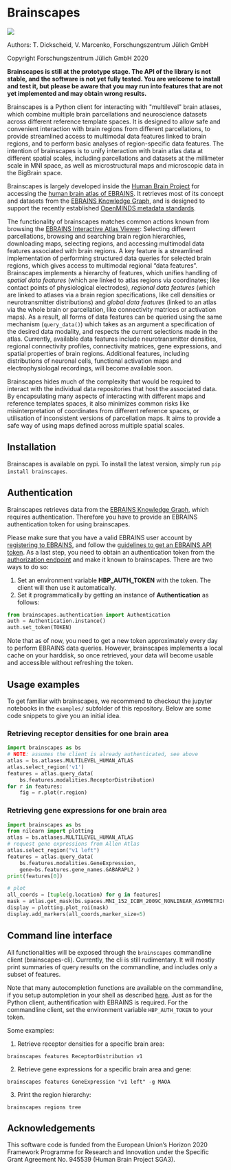 # Brainscapes 

![](images/brainscapes-logo5.png)

Authors: T. Dickscheid, V. Marcenko,  Forschungszentrum Jülich GmbH

Copyright Forschungszentrum Jülich GmbH 2020

**Brainscapes is still at the prototype stage. The API of the library is not
stable, and the software is not yet fully tested. You are welcome to install and
test it, but please be aware that you may run into features that are not yet
implemented and may obtain wrong results.**

Brainscapes is a Python client for interacting with "multilevel" brain atlases,
which combine multiple brain parcellations and neuroscience datasets across
different reference template spaces. It is designed to allow safe and
convenient interaction with brain regions from different parcellations, to
provide streamlined access to multimodal data features linked to brain regions,
and to perform basic analyses of region-specific data features. The intention
of brainscapes is to unify interaction with brain atlas data at different spatial
scales, including parcellations and datasets at the millimeter scale in MNI
space, as well as microstructural maps and microscopic data in the BigBrain space.

Brainscapes is largely developed inside the [Human Brain Project](https://humanbrainproject.eu) for accessing the [human brain atlas of EBRAINS](https://ebrains.eu/service/human-brain-atlas). 
It retrieves most of its concept and datasets from the [EBRAINS Knowledge Graph](https://kg.ebrains.eu), and is designed to support the recently established [OpenMINDS metadata standards](https://github.com/HumanBrainProject/openMINDS_SANDS).

The functionality of brainscapes matches common actions known from browsing the [EBRAINS Interactive Atlas Viewer](https://atlases.ebrains.eu/viewer): Selecting different 
parcellations, browsing and searching brain region hierarchies, downloading maps, selecting regions, and accessing multimodal data features
associated with brain regions. 
A key feature is a streamlined implementation of performing structured data queries for selected brain regions, which gives access to multimodal regional “data features”. 
Brainscapes implements a hierarchy of features, which unifies handling of *spatial data features* (which are linked to atlas regions via coordinates; like contact points of physiological electrodes), *regional data features* (which are linked to atlases via a brain region specifications, like cell densities or neurotransmitter distributions) and *global data features* (linked to an atlas via the whole brain or parcellation, like connectivity matrices or activation maps). 
As a result, all forms of data features can be queried using the same mechanism (`query_data()`) which takes as an argument a specification of the desired data modality, and respects the current selections made in the atlas. 
Currently, available data features include neurotransmitter densities, regional connectivity profiles, connectivity matrices, gene expressions, and spatial properties of brain regions.
Additional features, including distributions of neuronal cells, functional activation maps and electrophysiologal recordings, will become available soon.

Brainscapes hides much of the complexity that would be required to interact with the individual data repositories that host the associated data.
By encapsulating many aspects of interacting with different maps and reference templates spaces, it also minimizes common risks like misinterpretation of coordinates from different reference spaces, or utilisation of inconsistent versions of parcellation maps. 
It aims to provide a safe way of using maps defined across multiple spatial scales. 

## Installation

Brainscapes is available on pypi.
To install the latest version, simply run `pip install brainscapes`.

## Authentication

Brainscapes retrieves data from the [EBRAINS Knowledge Graph](https://kg.ebrains.eu), which requires
authentication. Therefore you have to provide an EBRAINS authentication token for using brainscapes.

Please make sure that you have a valid EBRAINS user account by [registering to EBRAINS](https://ebrains.eu/register/), and follow the [guidelines to get an EBRAINS API token](https://kg.ebrains.eu/develop.html).
As a last step, you need to obtain an authentication token from the [authorization endpoint](https://nexus-iam.humanbrainproject.org/v0/oauth2/authorize) and make it known to brainscapes.
There are two ways to do so:

1. Set an environment variable **HBP_AUTH_TOKEN** with the token. The client will then use it automatically.
2. Set it programmatically by getting an instance of **Authentication** as follows: 
```python
from brainscapes.authentication import Authentication
auth = Authentication.instance()
auth.set_token(TOKEN)
```

Note that as of now, you need to get a new token approximately every day to
perform EBRAINS data queries. However, brainscapes implements a local cache on
your harddisk, so once retrieved, your data will become usable and accessible
without refreshing the token.

## Usage examples

To get familiar with brainscapes, we recommend to checkout the jupyter notebooks in the `examples/` subfolder of this repository. 
Below are some code snippets to give you an initial idea.

### Retrieving receptor densities for one brain area
```python
import brainscapes as bs
# NOTE: assumes the client is already authenticated, see above
atlas = bs.atlases.MULTILEVEL_HUMAN_ATLAS
atlas.select_region('v1')
features = atlas.query_data(
    bs.features.modalities.ReceptorDistribution)
for r in features:
    fig = r.plot(r.region)
```

### Retrieving gene expressions for one brain area

```python
import brainscapes as bs
from nilearn import plotting
atlas = bs.atlases.MULTILEVEL_HUMAN_ATLAS
# request gene expressions from Allen Atlas
atlas.select_region("v1 left")
features = atlas.query_data(
    bs.features.modalities.GeneExpression,
    gene=bs.features.gene_names.GABARAPL2 )
print(features[0])

# plot
all_coords = [tuple(g.location) for g in features]
mask = atlas.get_mask(bs.spaces.MNI_152_ICBM_2009C_NONLINEAR_ASYMMETRIC)
display = plotting.plot_roi(mask)
display.add_markers(all_coords,marker_size=5)
```

## Command line interface

All functionalities will be exposed through the `brainscapes` commandline
client (brainscapes-cli). Currently, the cli is still rudimentary. It will
mostly print summaries of query results on the commandline, and includes
only a subset of features. 

Note that many autocompletion functions are available
on the commandline, if you setup autompletion in your shell as described
[here](https://click.palletsprojects.com/en/7.x/bashcomplete/#).
Just as for the Python client, authentification with EBRAINS is required. For
the commandline client, set the environment variable `HBP_AUTH_TOKEN` to your
token.

Some examples:

 1. Retrieve receptor densities for a specific brain area:

```shell
brainscapes features ReceptorDistribution v1
```

 2. Retrieve gene expressions for a specific brain area and gene:
	
```shell
brainscapes features GeneExpression "v1 left" -g MAOA
```

 3. Print the region hierarchy:

```shell
brainscapes regions tree
```
 
## Acknowledgements

This software code is funded from the European Union’s Horizon 2020 Framework
Programme for Research and Innovation under the Specific Grant Agreement No.
945539 (Human Brain Project SGA3).

